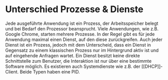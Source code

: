 # Unterschied Prozesse & Dienste
Jede ausgeführte Anwendung ist ein Prozess, der Arbeitsspeicher belegt und bei Bedarf den Prozessor beansprucht. Viele Anwendungen, wie z.B. Google Chrome, starten mehrere Prozesse. In der Regel gibt es für jede Anwendung maximal einen Dienst, auf den diese zurückgreifen. Auch jeder Dienst ist ein Prozess, jedoch mit dem Unterscheid, dass ein Dienst in Gegensatz zu einem klassischen Prozess nur im Hintergrund aktiv ist und auf eingehende Anfragen wartet. Ein Dienst besitzt keine direkte Schnittstelle zum Benutzer, die Interaktion ist nur über eine bestimmte Software möglich. Es existieren auch Systemdienste wie z.B. der [[DHCP]]-Client. Beide Typen haben eine PID.